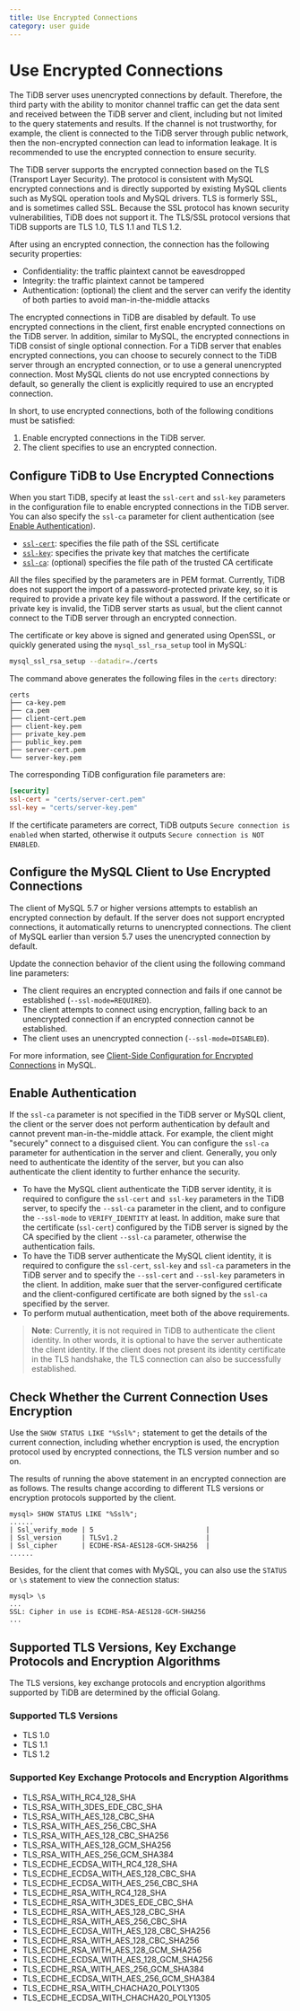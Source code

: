 ```yaml
---
title: Use Encrypted Connections
category: user guide
---
```


# Use Encrypted Connections

The TiDB server uses unencrypted connections by default. Therefore, the third party with the ability to monitor channel traffic can get the data sent and received between the TiDB server and client, including but not limited to the query statements and results. If the channel is not trustworthy, for example, the client is connected to the TiDB server through public network, then the non-encrypted connection can lead to information leakage. It is recommended to use the encrypted connection to ensure security.

The TiDB server supports the encrypted connection based on the TLS (Transport Layer Security). The protocol is consistent with MySQL encrypted connections and is directly supported by existing MySQL clients such as MySQL operation tools and MySQL drivers. TLS is formerly SSL, and is sometimes called SSL. Because the SSL protocol has known security vulnerabilities, TiDB does not support it. The TLS/SSL protocol versions that TiDB supports are TLS 1.0, TLS 1.1 and TLS 1.2.

After using an encrypted connection, the connection has the following security properties:

- Confidentiality: the traffic plaintext cannot be eavesdropped
- Integrity: the traffic plaintext cannot be tampered
- Authentication: (optional) the client and the server can verify the identity of both parties to avoid man-in-the-middle attacks

The encrypted connections in TiDB are disabled by default. To use encrypted connections in the client, first enable encrypted connections on the TiDB server. In addition, similar to MySQL, the encrypted connections in TiDB consist of single optional connection. For a TiDB server that enables encrypted connections, you can choose to securely connect to the TiDB server through an encrypted connection, or to use a general unencrypted connection. Most MySQL clients do not use encrypted connections by default, so generally the client is explicitly required to use an encrypted connection.

In short, to use encrypted connections, both of the following conditions must be satisfied:

1. Enable encrypted connections in the TiDB server.
2. The client specifies to use an encrypted connection.

## Configure TiDB to Use Encrypted Connections

When you start TiDB, specify at least the `ssl-cert` and `ssl-key` parameters in the configuration file to enable encrypted connections in the TiDB server. You can also specify the `ssl-ca` parameter for client authentication (see [Enable Authentication](#enable-authentication)).

- [`ssl-cert`](server-command-option.md#ssl-cert): specifies the file path of the SSL certificate
- [`ssl-key`](server-command-option.md#ssl-key): specifies the private key that matches the certificate
- [`ssl-ca`](server-command-option.md#ssl-ca): (optional) specifies the file path of the trusted CA certificate

All the files specified by the parameters are in PEM format. Currently, TiDB does not support the import of a password-protected private key, so it is required to provide a private key file without a password. If the certificate or private key is invalid, the TiDB server starts as usual, but the client cannot connect to the TiDB server through an encrypted connection.

The certificate or key above is signed and generated using OpenSSL, or quickly generated using the `mysql_ssl_rsa_setup` tool in MySQL:

```bash
mysql_ssl_rsa_setup --datadir=./certs
```

The command above generates the following files in the `certs` directory:

```
certs
├── ca-key.pem
├── ca.pem
├── client-cert.pem
├── client-key.pem
├── private_key.pem
├── public_key.pem
├── server-cert.pem
└── server-key.pem
```

The corresponding TiDB configuration file parameters are:

```toml
[security]
ssl-cert = "certs/server-cert.pem"
ssl-key = "certs/server-key.pem"
```

If the certificate parameters are correct, TiDB outputs `Secure connection is enabled` when started, otherwise it outputs `Secure connection is NOT ENABLED`.

## Configure the MySQL Client to Use Encrypted Connections

The client of MySQL 5.7 or higher versions attempts to establish an encrypted connection by default. If the server does not support encrypted connections, it automatically returns to unencrypted connections. The client of MySQL earlier than version 5.7 uses the unencrypted connection by default.

Update the connection behavior of the client using the following command line parameters:

- The client requires an encrypted connection and fails if one cannot be established (`--ssl-mode=REQUIRED`).
- The client attempts to connect using encryption, falling back to an unencrypted connection if an encrypted connection cannot be established.
- The client uses an unencrypted connection (`--ssl-mode=DISABLED`).

For more information, see [Client-Side Configuration for Encrypted Connections](https://dev.mysql.com/doc/refman/5.7/en/using-encrypted-connections.html#using-encrypted-connections-client-side-configuration) in MySQL.

## Enable Authentication

If the `ssl-ca` parameter is not specified in the TiDB server or MySQL client, the client or the server does not perform authentication by default and cannot prevent man-in-the-middle attack. For example, the client might "securely" connect to a disguised client. You can configure the `ssl-ca` parameter for authentication in the server and client. Generally, you only need to authenticate the identity of the server, but you can also authenticate the client identity to further enhance the security.

- To have the MySQL client authenticate the TiDB server identity, it is required to configure the `ssl-cert` and` ssl-key` parameters in the TiDB server, to specify the `--ssl-ca` parameter in the client, and to configure the `--ssl-mode` to `VERIFY_IDENTITY` at least. In addition, make sure that the certificate (`ssl-cert`) configured by the TiDB server is signed by the CA specified by the client `--ssl-ca` parameter, otherwise the authentication fails. 
- To have the TiDB server authenticate the MySQL client identity, it is required to configure the `ssl-cert`, `ssl-key` and `ssl-ca` parameters in the TiDB server and to specify the `--ssl-cert` and `--ssl-key` parameters in the client. In addition, make suer that the server-configured certificate and the client-configured certificate are both signed by the `ssl-ca` specified by the server.
- To perform mutual authentication, meet both of the above requirements. 

> **Note**: Currently, it is not required in TiDB to authenticate the client identity. In other words, it is optional to have the server authenticate the client identity. If the client does not present its identity certificate in the TLS handshake, the TLS connection can also be successfully established.

## Check Whether the Current Connection Uses Encryption

Use the `SHOW STATUS LIKE "%Ssl%";` statement to get the details of the current connection, including whether encryption is used, the encryption protocol used by encrypted connections, the TLS version number and so on.

The results of running the above statement in an encrypted connection are as follows. The results change according to different TLS versions or encryption protocols supported by the client.

```
mysql> SHOW STATUS LIKE "%Ssl%";
......
| Ssl_verify_mode | 5                            |
| Ssl_version     | TLSv1.2                      |
| Ssl_cipher      | ECDHE-RSA-AES128-GCM-SHA256  |
......
```

Besides, for the client that comes with MySQL, you can also use the `STATUS` or `\s` statement to view the connection status:

```
mysql> \s
...
SSL: Cipher in use is ECDHE-RSA-AES128-GCM-SHA256
...
```

## Supported TLS Versions, Key Exchange Protocols and Encryption Algorithms

The TLS versions, key exchange protocols and encryption algorithms supported by TiDB are determined by the official Golang.

### Supported TLS Versions

- TLS 1.0
- TLS 1.1
- TLS 1.2

### Supported Key Exchange Protocols and Encryption Algorithms

- TLS\_RSA\_WITH\_RC4\_128\_SHA
- TLS\_RSA\_WITH\_3DES\_EDE\_CBC\_SHA
- TLS\_RSA\_WITH\_AES\_128\_CBC\_SHA
- TLS\_RSA\_WITH\_AES\_256\_CBC\_SHA
- TLS\_RSA\_WITH\_AES\_128\_CBC\_SHA256
- TLS\_RSA\_WITH\_AES\_128\_GCM\_SHA256
- TLS\_RSA\_WITH\_AES\_256\_GCM\_SHA384
- TLS\_ECDHE\_ECDSA\_WITH\_RC4\_128\_SHA
- TLS\_ECDHE\_ECDSA\_WITH\_AES\_128\_CBC\_SHA
- TLS\_ECDHE\_ECDSA\_WITH\_AES\_256\_CBC\_SHA
- TLS\_ECDHE\_RSA\_WITH\_RC4\_128\_SHA
- TLS\_ECDHE\_RSA\_WITH\_3DES\_EDE\_CBC\_SHA
- TLS\_ECDHE\_RSA\_WITH\_AES\_128\_CBC\_SHA
- TLS\_ECDHE\_RSA\_WITH\_AES\_256\_CBC\_SHA
- TLS\_ECDHE\_ECDSA\_WITH\_AES\_128\_CBC\_SHA256
- TLS\_ECDHE\_RSA\_WITH\_AES\_128\_CBC\_SHA256
- TLS\_ECDHE\_RSA\_WITH\_AES\_128\_GCM\_SHA256
- TLS\_ECDHE\_ECDSA\_WITH\_AES\_128\_GCM\_SHA256
- TLS\_ECDHE\_RSA\_WITH\_AES\_256\_GCM\_SHA384
- TLS\_ECDHE\_ECDSA\_WITH\_AES\_256\_GCM\_SHA384
- TLS\_ECDHE\_RSA\_WITH\_CHACHA20\_POLY1305
- TLS\_ECDHE\_ECDSA\_WITH\_CHACHA20\_POLY1305
